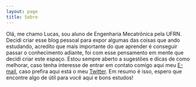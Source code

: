 ```yaml
---
layout: page
title: Sobre
---
```


Olá, me chamo Lucas, sou aluno de Engenharia Mecatrônica pela UFRN. Decidi criar esse blog pessoal para expor algumas das coisas que ando estudando, acredito que mais importante do que aprender é conseguir passar o conhecimento adiante, foi com esse pensamento em mente que decidi criar este espaço. Estou sempre aberto a sugestões e dicas de como melhorar, caso tenha interesse de entrar em contato comigo aqui meu <a href="mailto:lucsamds@gmail.com">E-mail</a>, caso prefira aqui está o meu <a href="https://twitter.com/lucsams" target="_blank">Twitter</a>. Em resumo é isso, espero que encontre algo de útil para você aqui e bons estudos!


